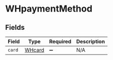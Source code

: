 # WHpaymentMethod


## Fields

| Field                                   | Type                                    | Required                                | Description                             |
| --------------------------------------- | --------------------------------------- | --------------------------------------- | --------------------------------------- |
| `card`                                  | [WHcard](../../models/shared/WHcard.md) | :heavy_minus_sign:                      | N/A                                     |